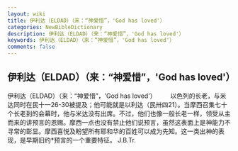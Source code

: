 ```yaml
---
layout: wiki
title: 伊利达（ELDAD）（来：“神爱惜”，'God has loved'）
categories: NewBibleDictionary
description: 伊利达（ELDAD）（来：“神爱惜”，'God has loved'）
keywords: 伊利达（ELDAD）（来：“神爱惜”，'God has loved'）
comments: false
---
```


## 伊利达（ELDAD）（来：“神爱惜”，'God has loved'）



伊利达（ELDAD）（来：“神爱惜”，'God has loved'）
　　以色列的长老，与米达同时在民十一26-30被提及；他可能就是以利达（民卅四21）。当摩西召集七十个长老到的会幕时，他与米达没有出席。不过，他们也像一般长老一样，领受从主而来的讲预言的恩赐。摩西一点也没有禁止他们说预言，虽然这表面上是神能力不寻常的彰显。摩西喜悦及盼望所有耶和华的百姓可以成为先知。这一类出神的表现，是早期旧约*预言的一个重要特征。
J.B.Tr.





